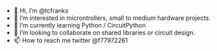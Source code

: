 - 👋 Hi, I’m @tcfranks
- 👀 I’m interested in microntrollers, small to medium hardware projects.
- 🌱 I’m currently learning Python / CircuitPython
- 💞️ I’m looking to collaborate on shared libraries or circuit design.
- 📫 How to reach me twitter @f77972261

<!---
tcfranks/tcfranks is a ✨ special ✨ repository because its `README.md` (this file) appears on your GitHub profile.
You can click the Preview link to take a look at your changes.
--->
